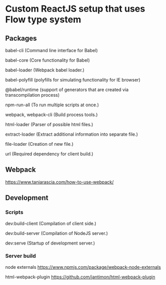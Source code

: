 <h1>Custom ReactJS setup that uses Flow type system </h1>

## Packages

babel-cli (Command line interface for Babel)

babel-core (Core functionality for Babel)

babel-loader (Webpack babel loader.)

babel-polyfill (polyfills for simulating functionality for IE browser)

@babel/runtime (support of generators that are created via transcompilation process)

npm-run-all (To run multiple scripts at once.)

webpack, webpack-cli (Build process tools.)

html-loader (Parser of possible html files.)

extract-loader (Extract additional information into separate file.)

file-loader (Creation of new file.)

url (Required dependency for client build.)

## Webpack

https://www.taniarascia.com/how-to-use-webpack/

## Development

### Scripts

dev:build-client (Compilation of client side.)

dev:build-server (Compilation of NodeJS server.)

dev:serve (Startup of development server.)

### Server build

node externals
https://www.npmjs.com/package/webpack-node-externals

html-webpack-plugin
https://github.com/jantimon/html-webpack-plugin
